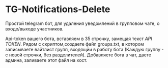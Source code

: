 # TG-Notifications-Delete
Простой telegram бот, для удаления уведомлений в групповом чате, о входе/выходе участников.

Api-token вашего бота, вставляем в 35 строчку,
замещая текст *API TOKEN*. Рядом с скриптом,создаете файл groups.txt, 
в котором записываете вайтлист групп, входящйи в работу бота
(Каждую группу - с новой строчки, без разделителей).
Добавляете бота в чат, даете админа, заливаете этот файл на хост.
